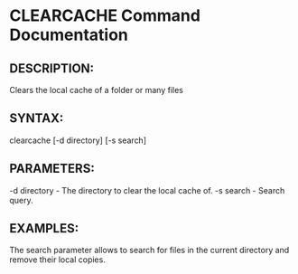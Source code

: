 # CLEARCACHE Command Documentation

## DESCRIPTION:
Clears the local cache of a folder or many files

## SYNTAX:
clearcache [-d directory] [-s search]

## PARAMETERS:
-d directory - The directory to clear the local cache of.
-s search - Search query.  

## EXAMPLES:
The search parameter allows to search for files in the current directory and remove their local copies.
